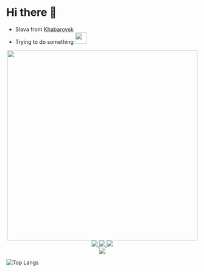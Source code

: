# Hi there 👋

* Slava from [Khabarovsk](https://maps.app.goo.gl/W85mVL8uZkvDBTd4A)
* Trying to do something <img src="https://media.giphy.com/media/WUlplcMpOCEmTGBtBW/giphy.gif" width="30"> 


<div id="header" align="center">
  <img src="https://i.imgur.com/zh4IXz5.gif" width="500"/>
  <div>
    <a href="https://t.me/fklska">
      <img src="https://img.shields.io/badge/Telegram-2CA5E0?style=for-the-badge&logo=telegram&logoColor=white">
    </a>
    <a href="https://www.youtube.com/channel/UCrmTjvkSrmXcr3ZxlzrO46A">
      <img src="https://img.shields.io/badge/YouTube-%23FF0000.svg?style=for-the-badge&logo=YouTube&logoColor=white">
    </a>
    <a href="https://t.me/fklska">
      <img src="https://img.shields.io/badge/linkedin-%230077B5.svg?style=for-the-badge&logo=linkedin&logoColor=white">
    </a>
    <div>
      <img src="https://komarev.com/ghpvc/?username=fklska">
    </div>
  </div>
</div>

![Top Langs](https://github-readme-stats.vercel.app/api/top-langs/?username=fklska&layout=compact&theme=transparent&langs_count=10&hide_border=true&hide=jupyter%20notebook")

<!--![Anurag's GitHub stats](https://github-readme-stats.vercel.app/api?username=fklska&layout=compact&theme=transparent&langs_count=10&hide_border=true&hide=jupyter%20notebook")-->

